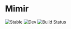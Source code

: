 # Mimir

[![Stable](https://img.shields.io/badge/docs-stable-blue.svg)](https://kiranshila.github.io/Mimir.jl/stable)
[![Dev](https://img.shields.io/badge/docs-dev-blue.svg)](https://kiranshila.github.io/Mimir.jl/dev)
[![Build Status](https://github.com/kiranshila/Mimir.jl/actions/workflows/CI.yml/badge.svg?branch=main)](https://github.com/kiranshila/Mimir.jl/actions/workflows/CI.yml?query=branch%3Amain)
